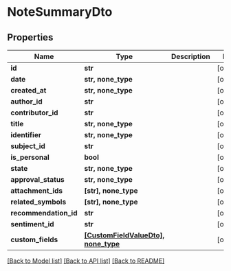# NoteSummaryDto


## Properties
Name | Type | Description | Notes
------------ | ------------- | ------------- | -------------
**id** | **str** |  | [optional] 
**date** | **str, none_type** |  | [optional] 
**created_at** | **str, none_type** |  | [optional] 
**author_id** | **str** |  | [optional] 
**contributor_id** | **str** |  | [optional] 
**title** | **str, none_type** |  | [optional] 
**identifier** | **str, none_type** |  | [optional] 
**subject_id** | **str** |  | [optional] 
**is_personal** | **bool** |  | [optional] 
**state** | **str, none_type** |  | [optional] 
**approval_status** | **str, none_type** |  | [optional] 
**attachment_ids** | **[str], none_type** |  | [optional] 
**related_symbols** | **[str], none_type** |  | [optional] 
**recommendation_id** | **str** |  | [optional] 
**sentiment_id** | **str** |  | [optional] 
**custom_fields** | [**[CustomFieldValueDto], none_type**](CustomFieldValueDto.md) |  | [optional] 

[[Back to Model list]](../README.md#documentation-for-models) [[Back to API list]](../README.md#documentation-for-api-endpoints) [[Back to README]](../README.md)


